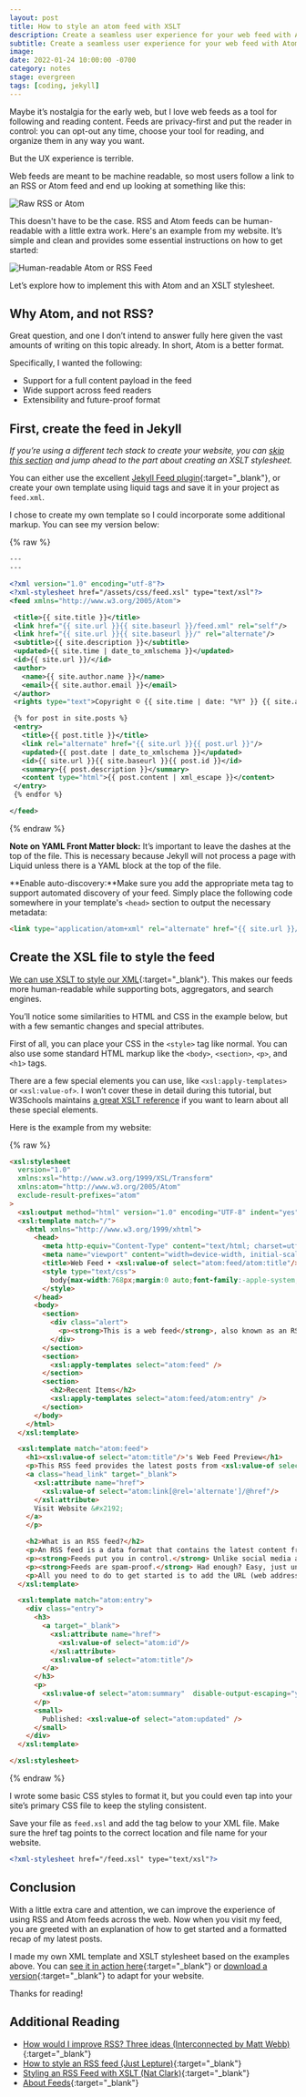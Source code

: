 ```yaml
---
layout: post
title: How to style an atom feed with XSLT
description: Create a seamless user experience for your web feed with Atom and XLST stylesheets.
subtitle: Create a seamless user experience for your web feed with Atom and XLST stylesheets.
image:
date: 2022-01-24 10:00:00 -0700
category: notes
stage: evergreen
tags: [coding, jekyll]
---
```


Maybe it’s nostalgia for the early web, but I love web feeds as a tool for following and reading content. Feeds are privacy-first and put the reader in control: you can opt-out any time, choose your tool for reading, and organize them in any way you want.

But the UX experience is terrible.

Web feeds are meant to be machine readable, so most users follow a link to an RSS or Atom feed and end up looking at something like this:

![Raw RSS or Atom][image-1]

This doesn't have to be the case. RSS and Atom feeds can be human-readable with a little extra work. Here's an example from my website. It’s simple and clean and provides some essential instructions on how to get started:

![Human-readable Atom or RSS Feed][image-2]

Let’s explore how to implement this with Atom and an XSLT stylesheet.

## Why Atom, and not RSS?

Great question, and one I don’t intend to answer fully here given the vast amounts of writing on this topic already. In short, Atom is a better format.

Specifically, I wanted the following:

- Support for a full content payload in the feed
- Wide support across feed readers
- Extensibility and future-proof format

## First, create the feed in Jekyll

_If you’re using a different tech stack to create your website, you can [skip this section][1] and jump ahead to the part about creating an XSLT stylesheet._

You can either use the excellent [Jekyll Feed plugin][2]{:target="\_blank"}, or create your own template using liquid tags and save it in your project as `feed.xml`.

I chose to create my own template so I could incorporate some additional markup. You can see my version below:

{% raw %}
```xml
---
---

<?xml version="1.0" encoding="utf-8"?>
<?xml-stylesheet href="/assets/css/feed.xsl" type="text/xsl"?>
<feed xmlns="http://www.w3.org/2005/Atom">

 <title>{{ site.title }}</title>
 <link href="{{ site.url }}{{ site.baseurl }}/feed.xml" rel="self"/>
 <link href="{{ site.url }}{{ site.baseurl }}/" rel="alternate"/>
 <subtitle>{{ site.description }}</subtitle>
 <updated>{{ site.time | date_to_xmlschema }}</updated>
 <id>{{ site.url }}/</id>
 <author>
   <name>{{ site.author.name }}</name>
   <email>{{ site.author.email }}</email>
 </author>
 <rights type="text">Copyright © {{ site.time | date: "%Y" }} {{ site.author }}. All rights reserved.</rights>

 {% for post in site.posts %}
 <entry>
   <title>{{ post.title }}</title>
   <link rel="alternate" href="{{ site.url }}{{ post.url }}"/>
   <updated>{{ post.date | date_to_xmlschema }}</updated>
   <id>{{ site.url }}{{ site.baseurl }}{{ post.id }}</id>
   <summary>{{ post.description }}</summary>
   <content type="html">{{ post.content | xml_escape }}</content>
 </entry>
 {% endfor %}

</feed>
```
{% endraw %}

**Note on YAML Front Matter block:** It’s important to leave the dashes at the top of the file. This is necessary because Jekyll will not process a page with Liquid unless there is a YAML block at the top of the file.

**Enable auto-discovery:**Make sure you add the appropriate meta tag to support automated discovery of your feed. Simply place the following code somewhere in your template's `<head>` section to output the necessary metadata:

```html
<link type="application/atom+xml" rel="alternate" href="{{ site.url }}/feed.xml" title="{{ site.title }}" />
```

## Create the XSL file to style the feed

[We can use XSLT to style our XML][3]{:target="\_blank"}. This makes our feeds more human-readable while supporting bots, aggregators, and search engines.

You’ll notice some similarities to HTML and CSS in the example below, but with a few semantic changes and special attributes.

First of all, you can place your CSS in the `<style>` tag like normal. You can also use some standard HTML markup like the `<body>`, `<section>`, `<p>`, and `<h1>` tags.

There are a few special elements you can use, like `<xsl:apply-templates>` or `<xsl:value-of>`. I won’t cover these in detail during this tutorial, but W3Schools maintains [a great XSLT reference][4] if you want to learn about all these special elements.

Here is the example from my website:

{% raw %}
```html
<xsl:stylesheet
  version="1.0"
  xmlns:xsl="http://www.w3.org/1999/XSL/Transform"
  xmlns:atom="http://www.w3.org/2005/Atom"
  exclude-result-prefixes="atom"
>
  <xsl:output method="html" version="1.0" encoding="UTF-8" indent="yes"/>
  <xsl:template match="/">
    <html xmlns="http://www.w3.org/1999/xhtml">
      <head>
        <meta http-equiv="Content-Type" content="text/html; charset=utf-8"/>
        <meta name="viewport" content="width=device-width, initial-scale=1, maximum-scale=1"/>
        <title>Web Feed • <xsl:value-of select="atom:feed/atom:title"/></title>
        <style type="text/css">
          body{max-width:768px;margin:0 auto;font-family:-apple-system,BlinkMacSystemFont,"Segoe UI",Helvetica,Arial,sans-serif,"Apple Color Emoji","Segoe UI Emoji","Segoe UI Symbol";font-size:16px;line-height:1.5em}section{margin:30px 15px}h1{font-size:2em;margin:.67em 0;line-height:1.125em}h2{border-bottom:1px solid #eaecef;padding-bottom:.3em}.alert{background:#fff5b1;padding:4px 12px;margin:0 -12px}a{text-decoration:none}.entry h3{margin-bottom:0}.entry p{margin:4px 0}
        </style>
      </head>
      <body>
        <section>
          <div class="alert">
            <p><strong>This is a web feed</strong>, also known as an RSS feed. <strong>Subscribe</strong> by copying the URL from the address bar into your newsreader app.</p>
          </div>
        </section>
        <section>
          <xsl:apply-templates select="atom:feed" />
        </section>
        <section>
          <h2>Recent Items</h2>
          <xsl:apply-templates select="atom:feed/atom:entry" />
        </section>
      </body>
    </html>
  </xsl:template>

  <xsl:template match="atom:feed">
    <h1><xsl:value-of select="atom:title"/>'s Web Feed Preview</h1>
    <p>This RSS feed provides the latest posts from <xsl:value-of select="atom:title"/>'s blog.
    <a class="head_link" target="_blank">
      <xsl:attribute name="href">
        <xsl:value-of select="atom:link[@rel='alternate']/@href"/>
      </xsl:attribute>
      Visit Website &#x2192;
    </a>
    </p>

    <h2>What is an RSS feed?</h2>
    <p>An RSS feed is a data format that contains the latest content from a website, blog, or podcast. You can use feeds to <strong>subscribe</strong> to websites and get the <strong>latest content in one place</strong>.</p>
    <p><strong>Feeds put you in control.</strong> Unlike social media apps, there is no algorithm deciding whether or not you see new content from your favorite creators.</p>
    <p><strong>Feeds are spam-proof.</strong> Had enough? Easy, just unsubscribe from the feed.</p>
    <p>All you need to do to get started is to add the URL (web address) for this feed to a special app called a newsreader. Visit <a href="https://aboutfeeds.com/">About Feeds</a> to get started with newsreaders and subscribing. It’s free. </p>
  </xsl:template>

  <xsl:template match="atom:entry">
    <div class="entry">
      <h3>
        <a target="_blank">
          <xsl:attribute name="href">
            <xsl:value-of select="atom:id"/>
          </xsl:attribute>
          <xsl:value-of select="atom:title"/>
        </a>
      </h3>
      <p>
        <xsl:value-of select="atom:summary"  disable-output-escaping="yes" />
      </p>
      <small>
        Published: <xsl:value-of select="atom:updated" />
      </small>
    </div>
  </xsl:template>

</xsl:stylesheet>
```
{% endraw %}

I wrote some basic CSS styles to format it, but you could even tap into your site’s primary CSS file to keep the styling consistent.

Save your file as `feed.xsl` and add the tag below to your XML file. Make sure the href tag points to the correct location and file name for your website.

```xml
<?xml-stylesheet href="/feed.xsl" type="text/xsl"?>
```

## Conclusion

With a little extra care and attention, we can improve the experience of using RSS and Atom feeds across the web. Now when you visit my feed, you are greeted with an explanation of how to get started and a formatted recap of my latest posts.

I made my own XML template and XSLT stylesheet based on the examples above. You can [see it in action here][5]{:target="_blank"} or [download a version][6]{:target="_blank"} to adapt for your website.

Thanks for reading!

## Additional Reading
* [How would I improve RSS? Three ideas (Interconnected by Matt Webb)][7]{:target="\_blank"}
* [How to style an RSS feed (Just Lepture)][8]{:target="\_blank"}
* [Styling an RSS Feed with XSLT (Nat Clark)][9]{:target="\_blank"}
* [About Feeds][10]{:target="\_blank"}

[1]:	#create-the-xsl-file-to-style-the-feed
[2]:	https://github.com/jekyll/jekyll-feed "Jekyll Feed"
[3]:	https://docs.microsoft.com/en-us/previous-versions/windows/desktop/ms759096%28v=vs.85%29 "What Is XSLT?"
[4]:	https://www.w3schools.com/xml/xsl_elementref.asp "XSLT Reference"
[5]:	https://andrewstiefel.com/feed.xml "Andrew Stiefel's Feed"
[6]:	https://gist.github.com/andrewstiefel/57a0a400aa2deb6c9fe18c6da4e16e0f "Github Gist"
[7]:	https://interconnected.org/home/2020/07/29/improving_rss "Interconnected by Matt Webb"
[8]:	https://lepture.com/en/2019/rss-style-with-xsl "Just Lepture"
[9]:	https://natclark.com/tutorials/xslt-style-rss-feed/ "Nat Clark"
[10]:	https://aboutfeeds.com/ "About Feeds"

[image-1]:	/assets/uploads/raw-atom-rss.png
[image-2]:	/assets/uploads/human-readable-atom-feed.png